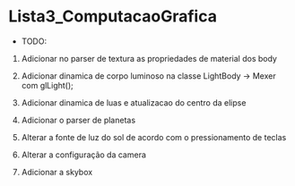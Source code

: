 # Lista3_ComputacaoGrafica

- TODO: 
1.   Adicionar no parser de textura as propriedades de material dos body

2.  Adicionar dinamica de corpo luminoso na classe LightBody -> Mexer com glLight();

3.  Adicionar dinamica de luas e atualizacao do centro da elipse

4.  Adicionar o parser de planetas

5.  Alterar a fonte de luz do sol de acordo com o pressionamento de teclas

6.  Alterar a configuração da camera 

7.  Adicionar a skybox